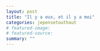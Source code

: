```yaml
---
layout: post
title: "Il y a eux, et il y a moi"
categories: jepensetouthaut
# featured-image: 
# featured-source: 
summary: ""
---
```

